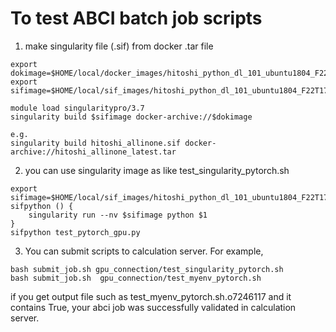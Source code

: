 # To test ABCI batch job scripts

1. make singularity file (.sif) from docker .tar file
```
export dokimage=$HOME/local/docker_images/hitoshi_python_dl_101_ubuntu1804_F22T17_v2.tar
export sifimage=$HOME/local/sif_images/hitoshi_python_dl_101_ubuntu1804_F22T17_v2.sif

module load singularitypro/3.7
singularity build $sifimage docker-archive://$dokimage

e.g. 
singularity build hitoshi_allinone.sif docker-archive://hitoshi_allinone_latest.tar

```

2. you can use singularity image as like test_singularity_pytorch.sh
```
export sifimage=$HOME/local/sif_images/hitoshi_python_dl_101_ubuntu1804_F22T17_v2.sif
sifpython () {
    singularity run --nv $sifimage python $1
}
sifpython test_pytorch_gpu.py
```

3. You can submit scripts to calculation server. For example, 
```
bash submit_job.sh gpu_connection/test_singularity_pytorch.sh
bash submit_job.sh  gpu_connection/test_myenv_pytorch.sh
```

if you get output file such as test_myenv_pytorch.sh.o7246117 and it contains True, your abci job was successfully validated in calculation server.